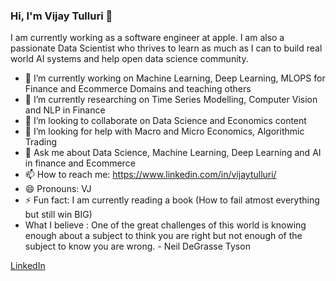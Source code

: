 ### Hi, I'm Vijay Tulluri 👋

I am currently working as a software engineer at apple. I am also a passionate Data Scientist who thrives to learn as much as I can to build real world AI systems and help open data science community.

- 🔭 I’m currently working on Machine Learning, Deep Learning, MLOPS for Finance and Ecommerce Domains and teaching others
- 🌱 I’m currently researching on Time Series Modelling, Computer Vision and NLP in Finance
- 👯 I’m looking to collaborate on Data Science and Economics content
- 🤔 I’m looking for help with Macro and Micro Economics, Algorithmic Trading
- 💬 Ask me about Data Science, Machine Learning, Deep Learning and AI in finance and Ecommerce
- 📫 How to reach me: https://www.linkedin.com/in/vijaytulluri/
- 😄 Pronouns: VJ
- ⚡ Fun fact: I am currently reading a book (How to fail atmost everything but still win BIG)
- What I believe : One of the great challenges of this world is knowing enough about a subject to think you are right but not enough of the subject to know you are wrong. -  Neil DeGrasse Tyson

[LinkedIn](https://www.linkedin.com/in/vijaytulluri/) 

